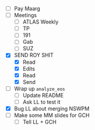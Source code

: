 - [ ] Pay Maarg
- [ ] Meetings
  - [ ] ATLAS Weekly
  - [ ] TP
  - [ ] 191
  - [ ] Gab
  - [ ] SUZ
- [x] SEND ROY SHIT
  - [x] Read
  - [x] Edits
  - [x] Read
  - [x] Send
- [ ] Wrap up `analyze_eos`
  - [ ] Update README
  - [ ] Ask LL to test it
- [x] Bug LL about merging NSWPM
- [ ] Make some MM slides for GCH
  - [ ] Tell LL + GCH
